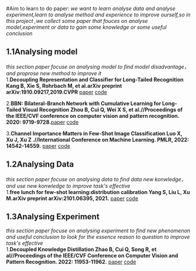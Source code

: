 #Aim to learn to do paper:
*we want to learn analyse data and analyse experiment,learn to analyse method and experience to improve ourself,so in this project ,we collect some paper that fouces on analyse model,experiment or data  to gain some knowledge or some useful conclusion*<br/>

## 1.1Analysing model
*this section paper focuse on analysing model to find model disadvantage，and proprose new method to improve it*<br/>
1.**Decoupling Representation and Classifier for Long-Tailed Recognition  Kang B, Xie S, Rohrbach M, et al.arXiv preprint arXiv:1910.09217,2019.CVPR** [paper](https://arxiv.org/pdf/1910.09217.pdf) [code](https://github.com/facebookresearch/classifier-balancing)<br/>

2.**BBN: Bilateral-Branch Network with Cumulative Learning for Long-Tailed Visual Recognition  Zhou B, Cui Q, Wei X S, et al.//Proceedings of the IEEE/CVF conference on computer vision and pattern recognition. 2020: 9719-9728.**[paper](https://openaccess.thecvf.com/content_CVPR_2020/papers/Zhou_BBN_Bilateral-Branch_Network_With_Cumulative_Learning_for_Long-Tailed_Visual_Recognition_CVPR_2020_paper.pdf) [code](https://github.com/megvii-research/BBN) <br/>

3.**Channel Importance Matters in Few-Shot Image Classification Luo X, Xu J, Xu Z .//International Conference on Machine Learning. PMLR, 2022: 14542-14559.** [paper](
https://proceedings.mlr.press/v162/luo22c/luo22c.pdf) [code](https://github.com/Frankluox/Channel_Importance_FSL)<br/>





## 1.2Analysing Data
*this section paper focuse on analysing data to find data new konwledge，and use new konwledge to improve task's effective*<br/>
1.**free lunch for few-shot learning:distribution calibration Yang S, Liu L, Xu M.arXiv preprint arXiv:2101.06395, 2021.**  [paper](https://arxiv.org/pdf/2101.06395.pdf)  [code](https://github.com/ShuoYang-1998/Few_Shot_Distribution_Calibration)<br/>






## 1.3Analysing Experiment
*this section paper focuse on analysing experiment to find new phenomenon and useful conclusion to look for the essence reason to question  to improve task's effective*<br/>
1.**Decoupled Knowledge Distillation Zhao B, Cui Q, Song R, et al//Proceedings of the IEEE/CVF Conference on Computer Vision and Pattern Recognition. 2022: 11953-11962.** [paper](https://openaccess.thecvf.com/content/CVPR2022/papers/Zhao_Decoupled_Knowledge_Distillation_CVPR_2022_paper.pdf) [code](https://github.com/megvii-research/mdistiller)


